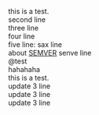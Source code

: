 this is a test.  
second line  
three line  
four line  
five line:
sax line  
about [SEMVER](http://semver.org)
senve line  
@test  
hahahaha  
this is a test.  
update 3 line  
update 3 line  
update 3 line  

